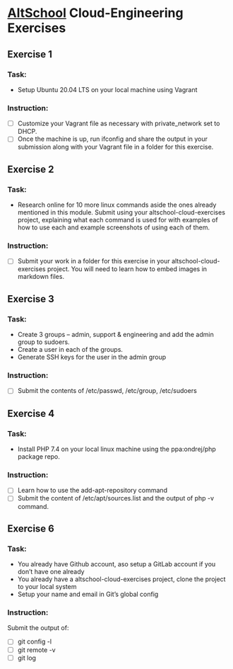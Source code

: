# [AltSchool](https://altschoolafrica.com) Cloud-Engineering Exercises

## Exercise 1
### Task: 
* Setup Ubuntu 20.04 LTS on your local machine using Vagrant
### Instruction: 
- [ ] Customize your Vagrant file as necessary with private_network set to DHCP.
- [ ] Once the machine is up, run ifconfig and share the output in your submission along with your Vagrant file in a folder for this exercise.

## Exercise 2
### Task: 
* Research online for 10 more linux commands aside the ones already mentioned in this module. Submit using your altschool-cloud-exercises project, explaining what each command is used for with examples of how to use each and example screenshots of using each of them.

### Instruction:
- [ ] Submit your work in a folder for this exercise in your altschool-cloud-exercises project. You will need to learn how to embed images in markdown files.

## Exercise 3
### Task:
* Create 3 groups – admin, support & engineering and add the admin group to sudoers. 
* Create a user in each of the groups. 
* Generate SSH keys for the user in the admin group
### Instruction:
- [ ] Submit the contents of /etc/passwd, /etc/group, /etc/sudoers

## Exercise 4
### Task: 
* Install PHP 7.4 on your local linux machine using the ppa:ondrej/php package repo.
### Instruction:
- [ ] Learn how to use the add-apt-repository command
- [ ] Submit the content of /etc/apt/sources.list and the output of php -v command.

## Exercise 6
### Task: 
* You already have Github account, aso setup a GitLab account if you don’t have one already
* You already have a altschool-cloud-exercises project, clone the project to your local system
* Setup your name and email in Git’s global config
### Instruction:
Submit the output of:
- [ ] git config -l
- [ ] git remote -v
- [ ] git log
